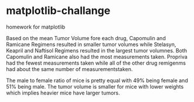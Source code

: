 # matplotlib-challange
homework for matplotlib

Based on the mean Tumor Volume fore each drug, Capomulin and Ramicane Regimens resulted in smaller tumor volumes while Stelasyn, Keapril and Naftisol Regimens resulted in the largest tumor volumnes. Both Capomulin and Ramicane also had the most measurements taken. Propriva had the fewest measurements taken while all of the other drug remigenms had about the same number of measurementstaken.

The male to female ratio of mice is pretty equal with 49% being female and 51% being male.
The tumor volume is smaller for mice with lower weights which implies heavier mice have larger tumors.


